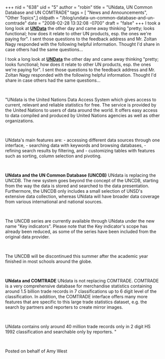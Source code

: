 +++
nid = "638"
uid = "5"
author = "robin"
title = "UNdata, UN Common Database and UN COMTRADE"
tags = [ "News and Announcements", "Other Topics",]
oldpath = "/blog/undata-un-common-database-and-un-comtrade"
date = "2008-02-28 13:32:08 -0700"
draft = "false"
+++
I took a long look at **[UNData](http://data.un.org/ "UNdata")** the
other day and came away thinking "pretty; looks functional; how does it
relate to other UN products, esp. the ones we're paying for". I sent
those questions to the feedback address and Mr. Zoltan Nagy responded
with the following helpful information. Thought I'd share in case
others had the same questions...

I took a long look at **[UNData](http://data.un.org/ "UNdata")** the
other day and came away thinking "pretty; looks functional; how does it
relate to other UN products, esp. the ones we're paying for". I sent
those questions to the feedback address and Mr. Zoltan Nagy responded
with the following helpful information. Thought I'd share in case
others had the same questions...

 

"UNdata is the United Nations Data Access System which gives access to
current, relevant and reliable statistics for free. The service is
provided by the United Nations to users of data around the world. It
offers easy access to data compiled and produced by United Nations
agencies as well as other organizations.

 

UNdata's main features are: - accessing different data sources through
one interface, - searching data with keywords and browsing databases, -
refining search results by filtering, and - customizing tables with
features such as sorting, column selection and pivoting.

 

**UNdata and the UN Common Database (UNCDB)** UNdata is replacing the
UNCDB. The new system goes beyond the concept of the UNCDB, starting
from the way the data is stored and searched to the data presentation.
Furthermore, the UNCDB only includes a small selection of UNSD's
extensive data collection, whereas UNdata will have broader data
coverage from various international and national sources.

 

The UNCDB series are currently available through UNdata under the new
name "Key indicators". Please note that the Key indicator's scope has
already been reduced, as some of the series have been included from the
original data provider.

 

The UNCDB will be discontinued this summer after the academic year
finished in most schools around the globe.

 

**UNdata and COMTRADE** UNdata is not replacing COMTRADE. COMTRADE is a
very comprehensive database for merchandise statistics containing around
1.5 billion trade records in 7 classifications up to 6 digit level of
the classification. In addition, the COMTRADE interface offers many more
features that are specific to this large trade statistics dataset, e.g.
the search by partners and reporters to create mirror images.

 

UNdata contains only around 40 million trade records only in 2 digit HS
1992 classification and searchable only by reporters. "

 

Posted on behalf of Amy West

 
